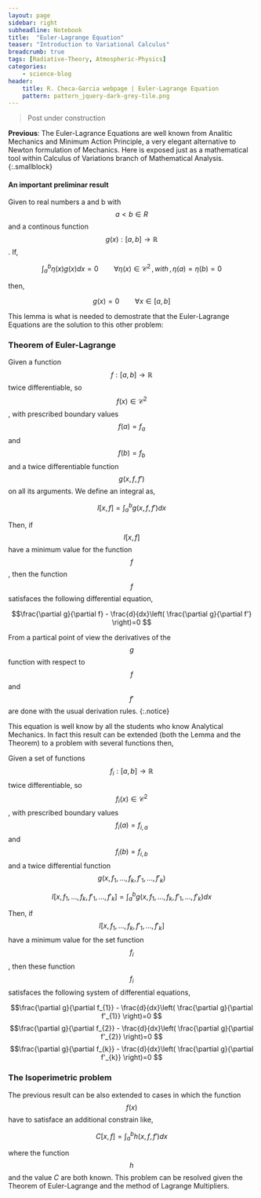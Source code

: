 ```yaml
---
layout: page
sidebar: right
subheadline: Notebook
title:  "Euler-Lagrange Equation"
teaser: "Introduction to Variational Calculus"
breadcrumb: true
tags: [Radiative-Theory, Atmospheric-Physics]
categories:
    - science-blog
header:
    title: R. Checa-Garcia webpage | Euler-Lagrange Equation
    pattern: pattern_jquery-dark-grey-tile.png
---
```


> Post under construction

[^1]: Hansen, J.E., and L.D. Travis, 1974: Light scattering in planetary atmospheres. Space Sci. Rev., 16, 527-610, doi:10.1007/BF00168069.

**Previous**: The Euler-Lagrance Equations are well known from Analitic Mechanics and Minimum Action Principle, a very elegant alternative to Newton formulation of Mechanics. Here is exposed just as a mathematical tool within Calculus of Variations branch of Mathematical Analysis.
{:.smallblock}

#### An important preliminar result


Given to real numbers a and b with $$a<b \in R$$ and a continous function $$g(x): [a,b]\rightarrow \mathbb{R}$$. If,

$$\int_{a}^{b}\eta(x)g(x)dx=0 \qquad \forall \eta(x)\in \mathcal{C}^{2} \,, with\,, \eta(a)=\eta(b)=0 $$

then,

$$g(x)=0 \qquad \forall x\in [a,b] $$


This lemma is what is needed to demostrate that the Euler-Lagrange Equations are the solution to this other problem:


### Theorem of Euler-Lagrange


Given a function $$f:[a,b]\rightarrow\mathbb{R}$$ twice differentiable, so $$f(x)\in \mathcal{C}^{2}$$, with prescribed boundary values $$f(a)=f_{a}$$ and  $$f(b)=f_{b}$$ and a twice differentiable function $$g(x,f,f')$$ on all its arguments. We define an integral as,

$$I[x,f] = \int_{a}^{b}g(x,f,f')dx $$

Then, if $$I[x,f]$$ have a minimum value for the function $$f$$, then the function $$f$$ satisfaces the following differential equation,

$$\frac{\partial g}{\partial f} - \frac{d}{dx}\left( \frac{\partial g}{\partial f'} \right)=0 $$


From a partical point of view the derivatives of the $$g$$ function with respect to $$f$$ and $$f'$$ are done with the usual derivation rules.
{:.notice}

This equation is well know by all the students who know Analytical Mechanics. In fact this result can be extended (both the Lemma and the Theorem) to a problem with several functions then,

Given a set of functions $$f_{i}:[a,b]\rightarrow\mathbb{R}$$ twice differentiable, so $$f_{i}(x)\in \mathcal{C}^{2}$$, with prescribed boundary values $$f_{i}(a)=f_{i,a}$$ and  $$f_{i}(b)=f_{i,b}$$ and a twice differential function $$g(x,f_{1},...,f_{k},f'_{1},...,f'_{k})$$

$$I[x,f_{1},...,f_{k},f'_{1},...,f'_{k}] = \int_{a}^{b}g(x,f_{1},...,f_{k},f'_{1},...,f'_{k})dx $$

Then, if $$I[x,f_{1},...,f_{k},f'_{1},...,f'_{k}]$$ have a minimum value for the set function $$f_{i}$$, then these function $$f_{i}$$ satisfaces the following system of differential equations,

$$\frac{\partial g}{\partial f_{1}} - \frac{d}{dx}\left( \frac{\partial g}{\partial f'_{1}} \right)=0 $$
$$\frac{\partial g}{\partial f_{2}} - \frac{d}{dx}\left( \frac{\partial g}{\partial f'_{2}} \right)=0 $$
$$\frac{\partial g}{\partial f_{k}} - \frac{d}{dx}\left( \frac{\partial g}{\partial f'_{k}} \right)=0 $$

### The Isoperimetric problem

The previous result can be also extended to cases in which the function $$f(x)$$ have to satisface an additional constrain like,

$$C[x,f] = \int_{a}^{b}h(x,f,f')dx $$

where the function $$h$$ and the value $C$ are both known. This problem can be resolved given the Theorem of Euler-Lagrange and the method of Lagrange Multipliers.
